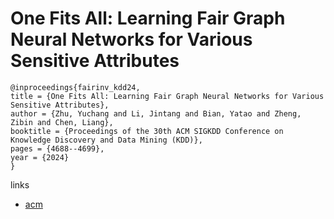 # One Fits All: Learning Fair Graph Neural Networks for Various Sensitive Attributes

```
@inproceedings{fairinv_kdd24,
title = {One Fits All: Learning Fair Graph Neural Networks for Various Sensitive Attributes},
author = {Zhu, Yuchang and Li, Jintang and Bian, Yatao and Zheng, Zibin and Chen, Liang},
booktitle = {Proceedings of the 30th ACM SIGKDD Conference on Knowledge Discovery and Data Mining (KDD)},
pages = {4688--4699},
year = {2024}
}
```

links
- [acm](https://dl.acm.org/doi/10.1145/3637528.3672029)
